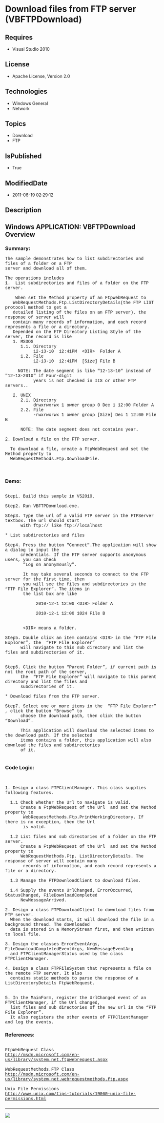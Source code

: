 # Download files from FTP server (VBFTPDownload)
## Requires
* Visual Studio 2010
## License
* Apache License, Version 2.0
## Technologies
* Windows General
* Network
## Topics
* Download
* FTP
## IsPublished
* True
## ModifiedDate
* 2011-06-19 02:29:12
## Description

<p style="font-family:Courier New"></p>
<h2>Windows APPLICATION: VBFTPDownload Overview </h2>
<p style="font-family:Courier New"></p>
<h3>Summary:</h3>
<p style="font-family:Courier New">The sample demonstrates how to list subdirectories and files of a folder on a FTP
<br>
server and download all of them.<br>
<br>
The operations includes<br>
1. &nbsp;List subdirectories and files of a folder on the FTP server.<br>
&nbsp; &nbsp;<br>
&nbsp;&nbsp;&nbsp;&nbsp;When set the Method property of an FtpWebRequest to <br>
&nbsp; &nbsp;WebRequestMethods.Ftp.ListDirectoryDetails(the FTP LIST protocol method to get a
<br>
&nbsp; &nbsp;detailed listing of the files on an FTP server), the response of server will
<br>
&nbsp; &nbsp;contain many records of information, and each record represents a file or a directory.
<br>
&nbsp; &nbsp;Depended on the FTP Directory Listing Style of the server, the record is like
<br>
&nbsp; &nbsp;1. MSDOS<br>
&nbsp; &nbsp; &nbsp; 1.1. Directory<br>
&nbsp; &nbsp; &nbsp; &nbsp; &nbsp; &nbsp;12-13-10 &nbsp;12:41PM &nbsp;&lt;DIR&gt; &nbsp;Folder A<br>
&nbsp; &nbsp; &nbsp; 1.2. File<br>
&nbsp; &nbsp; &nbsp; &nbsp; &nbsp; &nbsp;12-13-10 &nbsp;12:41PM &nbsp;[Size] File B &nbsp;<br>
&nbsp; &nbsp; &nbsp; &nbsp; &nbsp; &nbsp;<br>
&nbsp; &nbsp; &nbsp;NOTE: The date segment is like &quot;12-13-10&quot; instead of &quot;12-13-2010&quot; if Four-digit<br>
&nbsp; &nbsp; &nbsp; &nbsp; &nbsp; &nbsp;years is not checked in IIS or other FTP servers..<br>
&nbsp; &nbsp; &nbsp; &nbsp; &nbsp; <br>
&nbsp; &nbsp;2. UNIX<br>
&nbsp; &nbsp; &nbsp; 2.1. Directory<br>
&nbsp; &nbsp; &nbsp; &nbsp; &nbsp; &nbsp;drwxrwxrwx 1 owner group 0 Dec 1 12:00 Folder A<br>
&nbsp; &nbsp; &nbsp; 2.2. File<br>
&nbsp; &nbsp; &nbsp; &nbsp; &nbsp; &nbsp;-rwxrwxrwx 1 owner group [Size] Dec 1 12:00 File B<br>
&nbsp; &nbsp; <br>
&nbsp; &nbsp; &nbsp; NOTE: The date segment does not contains year.<br>
<br>
2. Download a file on the FTP server. <br>
&nbsp; <br>
&nbsp; To download a file, create a FtpWebRequest and set the Method property to <br>
&nbsp; WebRequestMethods.Ftp.DownloadFile. <br>
<br>
<br>
</p>
<h3>Demo:</h3>
<p style="font-family:Courier New"><br>
Step1. Build this sample in VS2010.<br>
<br>
Step2. Run VBFTPDownload.exe.<br>
<br>
Step3. Type the url of a valid FTP server in the FTPServer textbox. The url should start<br>
&nbsp; &nbsp; &nbsp; with ftp:// like ftp://localhost <br>
<br>
* List subdirectories and files<br>
<br>
Step4. Press the button &quot;Connect&quot;.The application will show a dialog to input the
<br>
&nbsp; &nbsp; &nbsp; credentials. If the FTP server supports anonymous users, you can check
<br>
&nbsp;&nbsp;&nbsp;&nbsp; &nbsp; &quot;Log on anonymously&quot;.<br>
<br>
&nbsp;&nbsp;&nbsp;&nbsp; &nbsp; It may take several seconds to connect to the FTP server for the first time, then
<br>
&nbsp;&nbsp;&nbsp;&nbsp; &nbsp; you will see the files and subdirectories in the “FTP File Explorer”. The items in<br>
&nbsp;&nbsp;&nbsp;&nbsp; &nbsp; the list box are like <br>
<br>
&nbsp;&nbsp;&nbsp;&nbsp;&nbsp;&nbsp;&nbsp;&nbsp;&nbsp;&nbsp;&nbsp;&nbsp;2010-12-1 12:00 &lt;DIR&gt; Folder A<br>
<br>
&nbsp;&nbsp;&nbsp;&nbsp;&nbsp;&nbsp;&nbsp;&nbsp;&nbsp;&nbsp;&nbsp;&nbsp;2010-12-1 12:00 1024 File B<br>
<br>
<br>
&nbsp;&nbsp;&nbsp;&nbsp; &nbsp; &lt;DIR&gt; means a folder.<br>
<br>
Step5. Double click an item contains &lt;DIR&gt; in the “FTP File Explorer”, the &nbsp;“FTP File Explorer”<br>
&nbsp; &nbsp; &nbsp; will navigate to this sub directory and list the files and subdirectories of it.<br>
<br>
<br>
Step6. Click the button “Parent Folder”, if current path is not the root path of the server,
<br>
&nbsp; &nbsp; &nbsp; the &nbsp;“FTP File Explorer” will navigate to this parent directory and list the files and<br>
&nbsp; &nbsp; &nbsp; subdirectories of it.<br>
<br>
* Download files from the FTP server. <br>
<br>
Step7. Select one or more items in the &nbsp;“FTP File Explorer” , click the button “Browse” to
<br>
&nbsp; &nbsp; &nbsp; choose the download path, then click the button “Download”.<br>
<br>
&nbsp; &nbsp; &nbsp; This application will download the selected items to the download path. If the selected<br>
&nbsp; &nbsp; &nbsp; items contains a folder, this application will also download the files and subdirectories<br>
&nbsp; &nbsp; &nbsp; of it.<br>
<br>
</p>
<h3>Code Logic:</h3>
<p style="font-family:Courier New"><br>
<br>
1. Design a class FTPClientManager. This class supplies following features.<br>
<br>
&nbsp; 1.1 Check whether the Url to navigate is valid.<br>
&nbsp; &nbsp; &nbsp; Create a FtpWebRequest of the Url &nbsp;and set the Method property to
<br>
&nbsp;&nbsp;&nbsp;&nbsp; &nbsp; WebRequestMethods.Ftp.PrintWorkingDirectory. If there is no exception, then the Url
<br>
&nbsp;&nbsp;&nbsp;&nbsp; &nbsp; is valid.<br>
<br>
&nbsp; 1.2 List files and sub directories of a folder on the FTP server.<br>
&nbsp; &nbsp; &nbsp; Create a FtpWebRequest of the Url &nbsp;and set the Method property to
<br>
&nbsp; &nbsp; &nbsp; WebRequestMethods.Ftp. ListDirectoryDetails. The response of server will contain many
<br>
&nbsp;&nbsp;&nbsp;&nbsp; &nbsp; records of information, and each record represents a file or a directory.
<br>
<br>
&nbsp; 1.3 Manage the FTPDownloadClient to download files. &nbsp; <br>
<br>
&nbsp; 1.4 Supply the events UrlChanged, ErrorOccurred, StatusChanged, FileDownloadCompleted<br>
&nbsp; &nbsp; &nbsp; NewMessageArrived.<br>
<br>
2. Design a class FTPDownloadClient to download files from FTP server.<br>
&nbsp; When the download starts, it will download the file in a background thread. The downloaded
<br>
&nbsp; data is stored in a MemoryStream first, and then written to local file.<br>
<br>
3. Design the classes ErrorEventArgs, FileDownloadCompletedEventArgs, NewMessageEventArg<br>
&nbsp; and FTPClientManagerStatus used by the class FTPClientManager.<br>
<br>
4. Design a class FTPFileSystem that represents a file on the remote FTP server. It also<br>
&nbsp; contains static methods to parse the response of a ListDirectoryDetails FtpWebRequest.<br>
<br>
&nbsp;&nbsp;&nbsp;&nbsp; &nbsp; <br>
5. In the MainForm, register the UrlChanged event of an FTPClientManager, if the Url changed,
<br>
&nbsp; list files and sub directories of the new url in the “FTP File Explorer”. <br>
&nbsp; It also registers the other events of FTPClientManager and log the events.
<br>
</p>
<h3>References:</h3>
<p style="font-family:Courier New"><br>
FtpWebRequest Class<br>
<a target="_blank" href="http://msdn.microsoft.com/en-us/library/system.net.ftpwebrequest.aspx">http://msdn.microsoft.com/en-us/library/system.net.ftpwebrequest.aspx</a><br>
<br>
WebRequestMethods.FTP Class<br>
<a target="_blank" href="http://msdn.microsoft.com/en-us/library/system.net.webrequestmethods.ftp.aspx">http://msdn.microsoft.com/en-us/library/system.net.webrequestmethods.ftp.aspx</a><br>
<br>
Unix File Permissions<br>
<a target="_blank" href="http://www.unix.com/tips-tutorials/19060-unix-file-permissions.html">http://www.unix.com/tips-tutorials/19060-unix-file-permissions.html</a><br>
</p>
<h3></h3>
<p style="font-family:Courier New"></p>
<hr>
<div><a href="http://go.microsoft.com/?linkid=9759640" style="margin-top:3px"><img src="http://bit.ly/onecodelogo">
</a></div>
